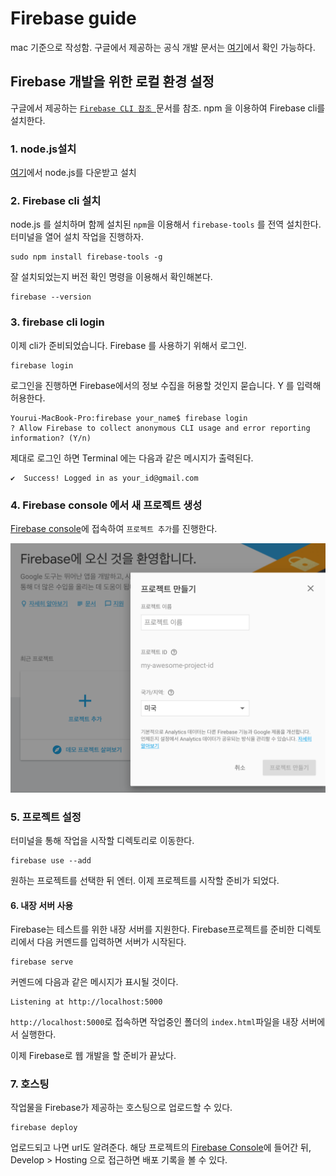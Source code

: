 # Firebase guide

mac 기준으로 작성함.
구글에서 제공하는 공식 개발 문서는 [여기](https://firebase.google.com/docs/?hl=ko)에서 확인 가능하다.

## Firebase 개발을 위한 로컬 환경 설정

구글에서 제공하는 [ `Firebase CLI 참조 `](https://firebase.google.com/docs/cli/?hl=ko)문서를 참조.
npm 을 이용하여 Firebase cli를 설치한다.

### 1. node.js설치
[여기](https://nodejs.org/en/download/)에서 node.js를 다운받고 설치

### 2. Firebase cli 설치
node.js 를 설치하며 함께 설치된 `npm`을 이용해서 `firebase-tools` 를 전역 설치한다.
터미널을 열어 설치 작업을 진행하자.
```shell
sudo npm install firebase-tools -g
```

잘 설치되었는지 버전 확인 명령을 이용해서 확인해본다.
```shell
firebase --version
```

### 3. firebase cli login
이제 cli가 준비되었습니다. Firebase 를 사용하기 위해서 로그인.

```shell
firebase login
```

로그인을 진행하면 Firebase에서의 정보 수집을 허용할 것인지 묻습니다. Y 를 입력해 허용한다.
```shell
Yourui-MacBook-Pro:firebase your_name$ firebase login
? Allow Firebase to collect anonymous CLI usage and error reporting information? (Y/n)
```

제대로 로그인 하면 Terminal 에는 다음과 같은 메시지가 출력된다.
```shell
✔  Success! Logged in as your_id@gmail.com
```

### 4. Firebase console 에서 새 프로젝트 생성
[Firebase console](https://console.firebase.google.com/)에 접속하여 `프로젝트 추가`를 진행한다.

![console](./img/console01.png)

### 5. 프로젝트 설정
터미널을 통해 작업을 시작할 디렉토리로 이동한다.

```
firebase use --add
```

원하는 프로젝트를 선택한 뒤 엔터.
이제 프로젝트를 시작할 준비가 되었다.

#### 6. 내장 서버 사용
Firebase는 테스트를 위한 내장 서버를 지원한다. Firebase프로젝트를 준비한 디렉토리에서 다음 커멘드를 입력하면 서버가 시작된다.
```
firebase serve
```
커멘드에 다음과 같은 메시지가 표시될 것이다.

```shell
Listening at http://localhost:5000
```

`http://localhost:5000`로 접속하면 작업중인 폴더의 `index.html`파일을 내장 서버에서 실행한다.

이제 Firebase로 웹 개발을 할 준비가 끝났다.

### 7. 호스팅
작업물을 Firebase가 제공하는 호스팅으로 업로드할 수 있다.
```
firebase deploy
```

업로드되고 나면 url도 알려준다. 해당 프로젝트의 [Firebase Console](console.firebase.google.com/)에 들어간 뒤, Develop > Hosting 으로 접근하면 배포 기록을 볼 수 있다.
